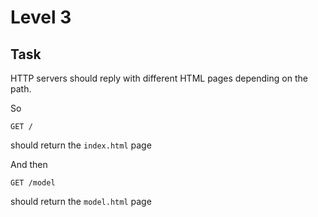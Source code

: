 # Level 3

## Task

HTTP servers should reply with different HTML pages depending on the path. 

So
```
GET /
```
should return the `index.html` page

And then
```
GET /model
```
should return the `model.html` page
